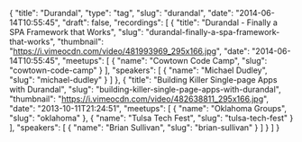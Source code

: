 {
  "title": "Durandal",
  "type": "tag",
  "slug": "durandal",
  "date": "2014-06-14T10:55:45",
  "draft": false,
  "recordings": [
    {
      "title": "Durandal - Finally a SPA Framework that Works",
      "slug": "durandal-finally-a-spa-framework-that-works",
      "thumbnail": "https://i.vimeocdn.com/video/481993969_295x166.jpg",
      "date": "2014-06-14T10:55:45",
      "meetups": [
        {
          "name": "Cowtown Code Camp",
          "slug": "cowtown-code-camp"
        }
      ],
      "speakers": [
        {
          "name": "Michael Dudley",
          "slug": "michael-dudley"
        }
      ]
    },
    {
      "title": "Building Killer Single-page Apps with Durandal",
      "slug": "building-killer-single-page-apps-with-durandal",
      "thumbnail": "https://i.vimeocdn.com/video/482638811_295x166.jpg",
      "date": "2013-10-11T21:24:51",
      "meetups": [
        {
          "name": "Oklahoma Groups",
          "slug": "oklahoma"
        },
        {
          "name": "Tulsa Tech Fest",
          "slug": "tulsa-tech-fest"
        }
      ],
      "speakers": [
        {
          "name": "Brian Sullivan",
          "slug": "brian-sullivan"
        }
      ]
    }
  ]
}